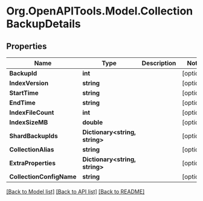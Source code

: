 # Org.OpenAPITools.Model.CollectionBackupDetails

## Properties

Name | Type | Description | Notes
------------ | ------------- | ------------- | -------------
**BackupId** | **int** |  | [optional] 
**IndexVersion** | **string** |  | [optional] 
**StartTime** | **string** |  | [optional] 
**EndTime** | **string** |  | [optional] 
**IndexFileCount** | **int** |  | [optional] 
**IndexSizeMB** | **double** |  | [optional] 
**ShardBackupIds** | **Dictionary&lt;string, string&gt;** |  | [optional] 
**CollectionAlias** | **string** |  | [optional] 
**ExtraProperties** | **Dictionary&lt;string, string&gt;** |  | [optional] 
**CollectionConfigName** | **string** |  | [optional] 

[[Back to Model list]](../../README.md#documentation-for-models) [[Back to API list]](../../README.md#documentation-for-api-endpoints) [[Back to README]](../../README.md)

